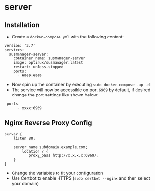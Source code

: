 # server

## Installation

- Create a ``docker-compose.yml`` with the following content:
```
version: '3.7'
services:
  susmanager-server:
    container_name: susmanager-server
    image: optinux/susmanager:latest
    restart: unless-stopped
    ports:
      - 6969:6969
```
- Now spin up the container by executing ``sudo docker-compose -up -d``
- The service will now be accessible on port ``6969`` by default, if desired change the port settings like shown below:
```
 ports:
      - xxxx:6969
```

## Nginx Reverse Proxy Config
```
server {
    listen 80;
    
    server_name subdomain.example.com;
        location / {
           proxy_pass http://x.x.x.x:6969/;
    }
}
```
- Change the variables to fit your configuration
- Use Certbot to enable HTTPS (``sudo certbot --nginx`` and then select your domain)